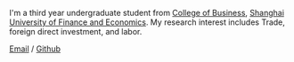 I'm a third year undergraduate student from [College of Business]([https://eecs.pku.edu.cn/](https://cob.sufe.edu.cn/)), [Shanghai University of Finance and Economics](https://www.sufe.edu.cn/). My research interest includes Trade, foreign direct investment, and labor.

[Email](mailto:goldiezhaoxin@163.com) / [Github](https://goldiexoxo.github.io/XinZhao.github.io/) 
